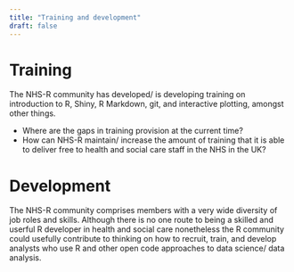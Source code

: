 ```yaml
---
title: "Training and development"
draft: false
---
```


# Training

The NHS-R community has developed/ is developing training on introduction to R, Shiny, R Markdown, git, and interactive plotting, amongst other things. 

* Where are the gaps in training provision at the current time?
* How can NHS-R maintain/ increase the amount of training that it is able to deliver free to health and social care staff in the NHS in the UK?

# Development 

The NHS-R community comprises members with a very wide diversity of job roles and skills. Although there is no one route to being a skilled and userful R developer in health and social care nonetheless the R community could usefully contribute to thinking on how to recruit, train, and develop analysts who use R and other open code approaches to data science/ data analysis. 